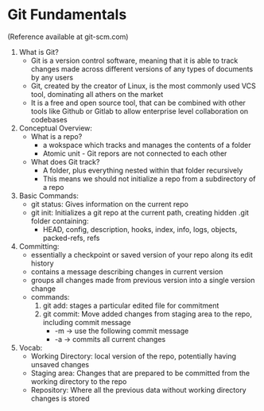 # Git Fundamentals
(Reference available at git-scm.com)
1. What is Git?
    - Git is a version control software, meaning that it is able to track changes made across different versions of any types of documents by any users
    - Git, created by the creator of Linux, is the most commonly used VCS tool, dominating all athers on the market
    - It is a free and open source tool, that can be combined with other tools like Github or Gitlab to allow enterprise level collaboration on codebases
2. Conceptual Overview:
    - What is a repo?
        * a wokspace which tracks and manages the contents of a folder
        * Atomic unit - Git repors are not connected to each other
    - What does Git track?
        * A folder, plus everything nested within that folder recursively
        * This means we should not initialize a repo from a subdirectory of a repo
3. Basic Commands:
    - git status: Gives information on the current repo
    - git init: Initializes a git repo at the current path, creating hidden .git folder containing:
        * HEAD, config, description, hooks, index, info, logs, objects, packed-refs, refs
4. Committing:
    - essentially a checkpoint or saved version of your repo along its edit history
    - contains a message describing changes in current version
    - groups all changes made from previous version into a single version change
    - commands:
        1. git add: stages a particular edited file for commitment
        2. git commit: Move added changes from staging area to the repo, including commit message
            * -m -> use the following commit message
            * -a -> commits all current changes
5. Vocab:
    - Working Directory: local version of the repo, potentially having unsaved changes
    - Staging area: Changes that are prepared to be committed from the working directory to the repo
    - Repository: Where all the previous data without working directory changes is stored